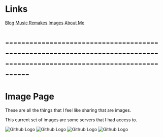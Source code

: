 # **Links**
[Blog](https://b.bakunet.me)
[Music Remakes](https://b.bakunet.me/music.html)
[Images](https://b.bakunet.me/images.html)
[About Me](https://b.bakunet.me/about.html)

# **------------------------------------------------------------------------------------------------------------------------**

# **Image Page**
These are all the things that I feel like sharing that are images.

This current set of images are some servers that I had access to.

![Github Logo](http://b3.bakunet.me/website/sucks/blog_images/WP_20160608_09_28_02_Pro.jpg)
![Github Logo](http://b3.bakunet.me/website/sucks/blog_images/WP_20160608_09_29_18_Pro.jpg)
![Github Logo](http://b3.bakunet.me/website/sucks/blog_images/RAM_And_Processor_Count.png)
![Github Logo](http://b3.bakunet.me/website/sucks/blog_images/CPU_Cores.png)
